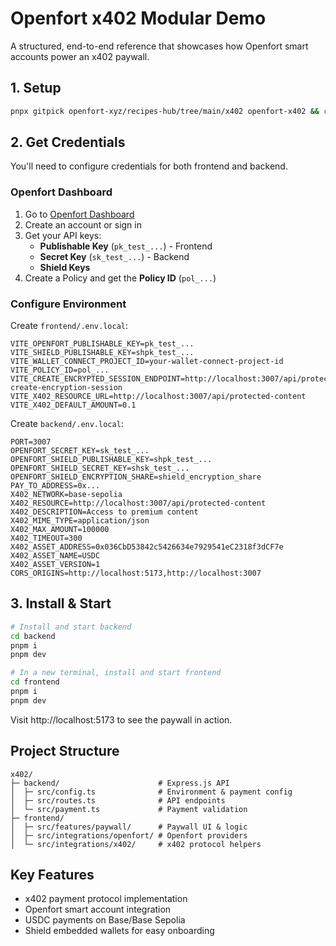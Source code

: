 # Openfort x402 Modular Demo

A structured, end-to-end reference that showcases how Openfort smart accounts power an x402 paywall.

## 1. Setup

```bash
pnpx gitpick openfort-xyz/recipes-hub/tree/main/x402 openfort-x402 && cd openfort-x402
```

## 2. Get Credentials

You'll need to configure credentials for both frontend and backend.

### Openfort Dashboard

1. Go to [Openfort Dashboard](https://dashboard.openfort.xyz)
2. Create an account or sign in
3. Get your API keys:
   - **Publishable Key** (`pk_test_...`) - Frontend
   - **Secret Key** (`sk_test_...`) - Backend
   - **Shield Keys** 
4. Create a Policy and get the **Policy ID** (`pol_...`)

### Configure Environment

Create `frontend/.env.local`:

```env
VITE_OPENFORT_PUBLISHABLE_KEY=pk_test_...
VITE_SHIELD_PUBLISHABLE_KEY=shpk_test_...
VITE_WALLET_CONNECT_PROJECT_ID=your-wallet-connect-project-id
VITE_POLICY_ID=pol_...
VITE_CREATE_ENCRYPTED_SESSION_ENDPOINT=http://localhost:3007/api/protected-create-encryption-session
VITE_X402_RESOURCE_URL=http://localhost:3007/api/protected-content
VITE_X402_DEFAULT_AMOUNT=0.1
```

Create `backend/.env.local`:

```env
PORT=3007
OPENFORT_SECRET_KEY=sk_test_...
OPENFORT_SHIELD_PUBLISHABLE_KEY=shpk_test_...
OPENFORT_SHIELD_SECRET_KEY=shsk_test_...
OPENFORT_SHIELD_ENCRYPTION_SHARE=shield_encryption_share
PAY_TO_ADDRESS=0x...
X402_NETWORK=base-sepolia
X402_RESOURCE=http://localhost:3007/api/protected-content
X402_DESCRIPTION=Access to premium content
X402_MIME_TYPE=application/json
X402_MAX_AMOUNT=100000
X402_TIMEOUT=300
X402_ASSET_ADDRESS=0x036CbD53842c5426634e7929541eC2318f3dCF7e
X402_ASSET_NAME=USDC
X402_ASSET_VERSION=1
CORS_ORIGINS=http://localhost:5173,http://localhost:3007
```

## 3. Install & Start

```bash
# Install and start backend
cd backend
pnpm i
pnpm dev

# In a new terminal, install and start frontend
cd frontend
pnpm i
pnpm dev
```

Visit http://localhost:5173 to see the paywall in action.

## Project Structure

```
x402/
├─ backend/                      # Express.js API
│  ├─ src/config.ts              # Environment & payment config
│  ├─ src/routes.ts              # API endpoints
│  └─ src/payment.ts             # Payment validation
├─ frontend/
│  ├─ src/features/paywall/      # Paywall UI & logic
│  ├─ src/integrations/openfort/ # Openfort providers
│  └─ src/integrations/x402/     # x402 protocol helpers
```

## Key Features

- x402 payment protocol implementation
- Openfort smart account integration
- USDC payments on Base/Base Sepolia
- Shield embedded wallets for easy onboarding
